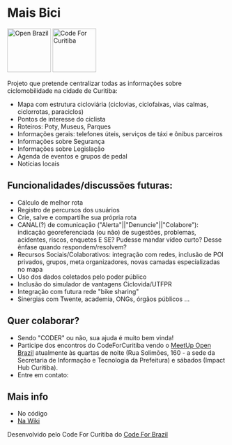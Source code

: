 # Mais Bici
<img src="https://github.com/CodeForCuritiba/mais_bici/blob/master/docs/images/openbrazil.jpeg" height="100" alt="Open Brazil">
<img src="https://github.com/CodeForCuritiba/mais_bici/blob/master/docs/images/codeforcuritiba.png" height="100" alt="Code For Curitiba">

Projeto que pretende centralizar todas as informações sobre ciclomobilidade na cidade de Curitiba:
- Mapa com estrutura cicloviária (ciclovias, ciclofaixas, vias calmas, ciclorrotas, paraciclos)
- Pontos de interesse do ciclista
- Roteiros: Poty, Museus, Parques 
- Informações gerais: telefones úteis, serviços de táxi e ônibus parceiros
- Informações sobre Segurança
- Informações sobre Legislação
- Agenda de eventos e grupos de pedal
- Notícias locais

## Funcionalidades/discussões futuras:
- Cálculo de melhor rota
- Registro de percursos dos usuários
- Crie, salve e compartilhe sua própria rota
- CANAL(?) de comunicação ("Alerta"||"Denuncie"||"Colabore"): indicação georeferenciada (ou não) de sugestões, problemas, acidentes, riscos, enquetes
   E SE? Pudesse mandar vídeo curto? Desse ênfase quando respondem/resolvem? 
- Recursos Sociais/Colaborativos: integração com redes, inclusão de POI privados, grupos, meta organizadores, novas camadas especializadas no mapa
- Uso dos dados coletados pelo poder público
- Inclusão do simulador de vantagens Ciclovida/UTFPR
- Integração com futura rede "bike sharing"
- Sinergias com Twente, academia, ONGs, órgãos públicos
...

## Quer colaborar?
- Sendo "CODER" ou não, sua ajuda é muito bem vinda!
- Participe dos encontros do CodeForCuritiba vendo o [MeetUp Open Brazil](http://www.meetup.com/pt-BR/OpenBrazil/) atualmente às quartas de noite (Rua Solimões, 160 - a sede da Secretaria de Informação e Tecnologia da Prefeitura) e sábados (Impact Hub Curitiba).
- Entre em contato:

## Mais info
- No código
- [Na Wiki](https://github.com/CodeForCuritiba/mais_bici/wiki)

Desenvolvido pelo Code For Curitiba do [Code For Brazil](http://www.openbrazil.org/)
